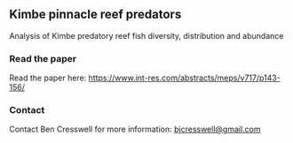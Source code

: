 ## Kimbe pinnacle reef predators 
Analysis of Kimbe predatory reef fish diversity, distribution and abundance


### Read the paper

Read the paper here: https://www.int-res.com/abstracts/meps/v717/p143-156/


### Contact

Contact Ben Cresswell for more information:
bjcresswell@gmail.com